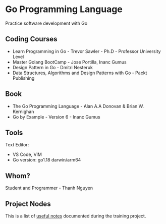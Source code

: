 # Go Programming Language
Practice software development with Go

## Coding Courses
- Learn Programming in Go - Trevor Sawler - Ph.D - Professor University Level
- Master Golang BootCamp - Jose Portilla, Inanc Gumus
- Design Pattern in Go - Dmitri Nesteruk
- Data Structures, Algorithms and Design Patterns with Go - Packt Publishing
  
## Book 
- The Go Programming Language - Alan A.A Donovan & Brian W. Kernighan  
- Go by Example - Version 6 - Inanc Gumus

## Tools  
Text Editor:  
- VS Code, VIM
- Go version: go1.18 darwin/arm64 

## Whom?
Student and Programmer - Thanh Nguyen

## Project Nodes 
This is a list of [useful notes](./ProjectNotes.md) documented during the training project. 